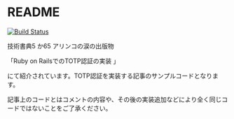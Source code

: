 # README

[![Build Status](https://travis-ci.org/inpwjp/totp-rails.svg?branch=master)](https://travis-ci.org/inpwjp/totp-rails)

技術書典5 か65 アリンコの涙の出版物

「Ruby on RailsでのTOTP認証の実装 」

にて紹介されています。TOTP認証を実装する記事のサンプルコードとなります。

記事上のコードとはコメントの内容や、その後の実装追加などにより全く同じコードではないことをご了承ください。

